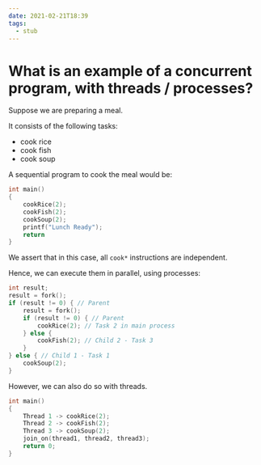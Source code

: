 ```yaml
---
date: 2021-02-21T18:39
tags: 
  - stub
---
```


# What is an example of a concurrent program, with threads / processes?

Suppose we are preparing a meal.

It consists of the following tasks:
- cook rice
- cook fish
- cook soup

A sequential program to cook the meal would be:

```c
int main()
{
    cookRice(2);
    cookFish(2);
    cookSoup(2);
    printf("Lunch Ready");
    return
}
```

We assert that in this case, all `cook*` instructions are independent.

Hence, we can execute them in parallel, using processes:

```c
int result;
result = fork();
if (result != 0) { // Parent
    result = fork();
    if (result != 0) { // Parent
        cookRice(2); // Task 2 in main process
    } else {
        cookFish(2); // Child 2 - Task 3
    }
} else { // Child 1 - Task 1
    cookSoup(2);
}
```

However, we can also do so with threads.

```c
int main()
{
    Thread 1 -> cookRice(2);
    Thread 2 -> cookFish(2);
    Thread 3 -> cookSoup(2);
    join_on(thread1, thread2, thread3);
    return 0;
}
```
